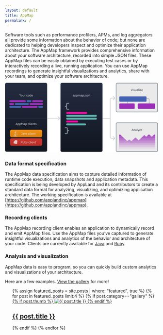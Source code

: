 ```yaml
---
layout: default
title: AppMap
permalink: /
---
```


Software tools such as performance profilers, APMs, and log aggregators all provide some information about the behavior of code; but none are
dedicated to helping developers inspect and optimize their application architecture. The AppMap framework provides comprehensive information about
your software architecture, recorded into simple JSON files. These AppMap files can be easily obtained by executing test cases or by
interactively recording a live, running application. You can use AppMap recordings to generate insightful visualizations and analytics, share
with your team, and optimize your software architecture.

![Appmap diagram](/assets/img/pages/appmap-diagram.svg)

### Data format specification

The AppMap data specification aims to capture detailed information of runtime code execution, data snapshots and application metadata. This specification is being developed by AppLand and its contributors to create a standard data format for analyzing, visualizing, and optimizing application architecture. The working specification is available at [https://github.com/applandinc/appmap](https://github.com/applandinc/appmap).

### Recording clients

The AppMap recording client enables an application to dynamically record and emit AppMap files. Use the AppMap files you’ve captured to generate insightful visualizations and analytics of the behavior and architecture of your code. Clients are currently available for [Java](https://github.com/applandinc/appmap-java) and [Ruby](https://github.com/applandinc/appmap-ruby).

### Analysis and visualization

AppMap data is easy to program, so you can quickly build custom analytics
and visualizations of your architecture.

Here are a few examples. [View the gallery](/gallery) for more!

<ul class="gallery-project-list">
  {% assign featured_posts = site.posts | where: "featured", true %}
  {% for post in featured_posts limit:4 %}
  {% if post.category=="gallery" %}
    <a class="gallery-project" href="{{ post.url }}">
        {% if post.thumb %}
          <img src="{{ site.baseurl }}{{ post.thumb }}" alt="{{ post.title }}" class="post-image post-thumb">
        {% endif %}
        <div class="post-content">
          <h2>{{ post.title }}</h2>
        </div>
    </a>
  {% endif %}
  {% endfor %}
</ul>


